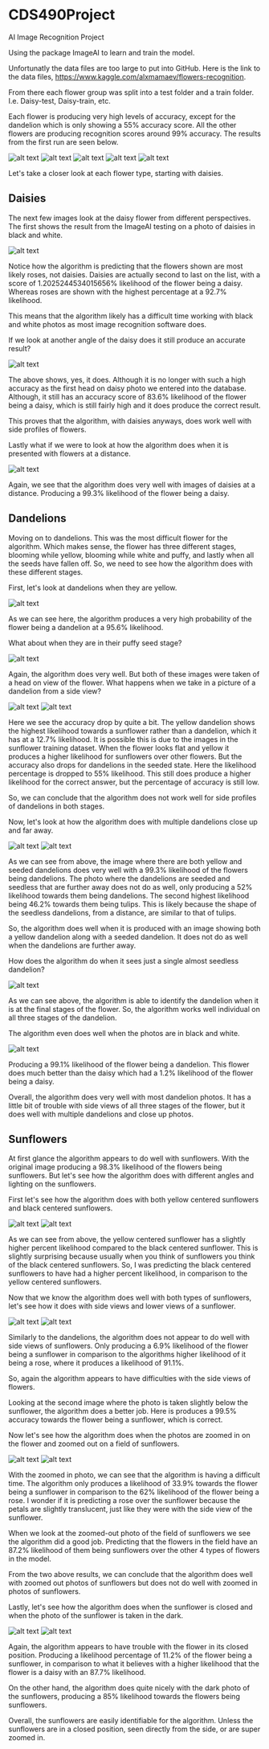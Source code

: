 # CDS490Project
AI Image Recognition Project

Using the package ImageAI to learn and train the model. 

Unfortunatly the data files are too large to put into GitHub.
Here is the link to the data files, https://www.kaggle.com/alxmamaev/flowers-recognition. 

From there each flower group was split into a test folder and a train folder. I.e. Daisy-test, Daisy-train, etc.

Each flower is producing very high levels of accuracy, except for the dandelion which is only showing a 55% accuracy score. 
All the other flowers are producing recognition scores around 99% accuracy. The results from the first run are seen below. 

![alt text]( https://github.com/jsmiley2/CDS490Project/blob/main/Results/DaisyTrained1.png)
![alt text]( https://github.com/jsmiley2/CDS490Project/blob/main/Results/DandelionTrained1.png)
![alt text]( https://github.com/jsmiley2/CDS490Project/blob/main/Results/SunflowerTrained1.png)
![alt text]( https://github.com/jsmiley2/CDS490Project/blob/main/Results/RoseTrained1.png)
![alt text]( https://github.com/jsmiley2/CDS490Project/blob/main/Results/TulipTrained1.png)

Let's take a closer look at each flower type, starting with daisies.

## Daisies

The next few images look at the daisy flower from different perspectives. 
The first shows the result from the ImageAI testing on a photo of daisies in black and white. 

![alt text]( https://github.com/jsmiley2/CDS490Project/blob/main/Results/DaisyBlackWhiteTrained.png)

Notice how the algorithm is predicting that the flowers shown are most likely roses, not daisies. 
Daisies are actually second to last on the list, with a score of 1.2025244534015656% likelihood of the flower being a daisy. 
Whereas roses are shown with the highest percentage at a 92.7% likelihood. 

This means that the algorithm likely has a difficult time working with black and white photos as most image recognition software does. 

If we look at another angle of the daisy does it still produce an accurate result?

![alt text]( https://github.com/jsmiley2/CDS490Project/blob/main/Results/DaisySideTrained.png)

The above shows, yes, it does. Although it is no longer with such a high accuracy as the first head on daisy photo we entered into the database.
Although, it still has an accuracy score of 83.6% likelihood of the flower being a daisy, which is still fairly high and it does produce the correct result. 

This proves that the algorithm, with daisies anyways, does work well with side profiles of flowers. 

Lastly what if we were to look at how the algorithm does when it is presented with flowers at a distance.

![alt text]( https://github.com/jsmiley2/CDS490Project/blob/main/Results/DaisyDistanceTrained.png)

Again, we see that the algorithm does very well with images of daisies at a distance. 
Producing a 99.3% likelihood of the flower being a daisy. 

## Dandelions

Moving on to dandelions. This was the most difficult flower for the algorithm. 
Which makes sense, the flower has three different stages, blooming while yellow, blooming while white and puffy, and lastly when all the seeds have fallen off. 
So, we need to see how the algorithm does with these different stages. 

First, let's look at dandelions when they are yellow. 

![alt text]( https://github.com/jsmiley2/CDS490Project/blob/main/Results/DandelionCloseUpYellowTrained.png)

As we can see here, the algorithm produces a very high probability of the flower being a dandelion at a 95.6% likelihood. 

What about when they are in their puffy seed stage? 

![alt text]( https://github.com/jsmiley2/CDS490Project/blob/main/Results/DandelionHeadOnTrained.png)

Again, the algorithm does very well. But both of these images were taken of a head on view of the flower. 
What happens when we take in a picture of a dandelion from a side view?

![alt text]( https://github.com/jsmiley2/CDS490Project/blob/main/Results/DandelionSideTrained.png)
![alt text]( https://github.com/jsmiley2/CDS490Project/blob/main/Results/DandelionTrained1.png)

Here we see the accuracy drop by quite a bit. The yellow dandelion shows the highest likelihood towards a sunflower rather than a dandelion, 
which it has at a 12.7% likelihood. It is possible this is due to the images in the sunflower training dataset. When the flower looks flat and yellow it produces a 
higher likelihood for sunflowers over other flowers. 
But the accuracy also drops for dandelions in the seeded state. Here the likelihood percentage is dropped to 55% likelihood. This still does produce a higher likelihood for the correct answer, but the percentage of accuracy is still low. 

So, we can conclude that the algorithm does not work well for side profiles of dandelions in both stages. 

Now, let's look at how the algorithm does with multiple dandelions close up and far away.

![alt text]( https://github.com/jsmiley2/CDS490Project/blob/main/Results/Dandelion2TypesTrained.png)
![alt text]( https://github.com/jsmiley2/CDS490Project/blob/main/Results/DandelionDistanceTrained.png)

As we can see from above, the image where there are both yellow and seeded dandelions does very well with a 99.3% likelihood of the flowers being dandelions. 
The photo where the dandelions are seeded and seedless that are further away does not do as well, only producing a 52% likelihood towards them being dandelions.
The second highest likelihood being 46.2% towards them being tulips.
This is likely because the shape of the seedless dandelions, from a distance, are similar to that of tulips. 

So, the algorithm does well when it is produced with an image showing both a yellow dandelion along with a seeded dandelion.
It does not do as well when the dandelions are further away. 

How does the algorithm do when it sees just a single almost seedless dandelion?

![alt text]( https://github.com/jsmiley2/CDS490Project/blob/main/Results/DandelionDeadTrained.png)

As we can see above, the algorithm is able to identify the dandelion when it is at the final stages of the flower.
So, the algorithm works well individual on all three stages of the dandelion. 

The algorithm even does well when the photos are in black and white. 

![alt text]( https://github.com/jsmiley2/CDS490Project/blob/main/Results/DandelionBlackWhiteTrained.png)

Producing a 99.1% likelihood of the flower being a dandelion. This flower does much better than the daisy which had a 1.2% likelihood of the flower being a daisy. 

Overall, the algorithm does very well with most dandelion photos. It has a little bit of trouble with side views of all three stages of the flower, 
but it does well with multiple dandelions and close up photos. 

## Sunflowers

At first glance the algorithm appears to do well with sunflowers. With the original image producing a 98.3% likelihood of the flowers being sunflowers. 
But let's see how the algorithm does with different angles and lighting on the sunflowers. 

First let's see how the algorithm does with both yellow centered sunflowers and black centered sunflowers.

![alt text]( https://github.com/jsmiley2/CDS490Project/blob/main/Results/SunflowerYellowTrained.png)
![alt text]( https://github.com/jsmiley2/CDS490Project/blob/main/Results/SunflowerBlackTrained.png)

As we can see from above, the yellow centered sunflower has a slightly higher percent likelihood compared to the black centered sunflower.
This is slightly surprising because usually when you think of sunflowers you think of the black centered sunflowers.
So, I was predicting the black centered sunflowers to have had a higher percent likelihood, in comparison to the yellow centered sunflowers.

Now that we know the algorithm does well with both types of sunflowers, let's see how it does with side views and lower views of a sunflower.

![alt text]( https://github.com/jsmiley2/CDS490Project/blob/main/Results/SunflowerSideTrained.png)
![alt text]( https://github.com/jsmiley2/CDS490Project/blob/main/Results/SunflowerLowViewTrained.png)

Similarly to the dandelions, the algorithm does not appear to do well with side views of sunflowers.
Only producing a 6.9% likelihood of the flower being a sunflower in comparison to the algorithms higher likelihood of it being a rose, 
where it produces a likelihood of 91.1%.

So, again the algorithm appears to have difficulties with the side views of flowers. 

Looking at the second image where the photo is taken slightly below the sunflower, the algorithm does a better job. 
Here is produces a 99.5% accuracy towards the flower being a sunflower, which is correct.

Now let's see how the algorithm does when the photos are zoomed in on the flower and zoomed out on a field of sunflowers.

![alt text]( https://github.com/jsmiley2/CDS490Project/blob/main/Results/SunflowerZoomedInTrained.png)
![alt text]( https://github.com/jsmiley2/CDS490Project/blob/main/Results/SunflowerZoomedOutTrained.png)

With the zoomed in photo, we can see that the algorithm is having a difficult time.
The algorithm only produces a likelihood of 33.9% towards the flower being a sunflower in comparison to the 62% likelihood of the flower being a rose.
I wonder if it is predicting a rose over the sunflower because the petals are slightly translucent, just like they were with the side view of the sunflower. 

When we look at the zoomed-out photo of the field of sunflowers we see the algorithm did a good job.
Predicting that the flowers in the field have an 87.2% likelihood of them being sunflowers over the other 4 types of flowers in the model. 

From the two above results, we can conclude that the algorithm does well with zoomed out photos of sunflowers but does not do well with zoomed in photos of sunflowers. 

Lastly, let's see how the algorithm does when the sunflower is closed and when the photo of the sunflower is taken in the dark.

![alt text]( https://github.com/jsmiley2/CDS490Project/blob/main/Results/SunflowerClosedTrained.png)
![alt text]( https://github.com/jsmiley2/CDS490Project/blob/main/Results/SunflowerDarkTrained.png)

Again, the algorithm appears to have trouble with the flower in its closed position. 
Producing a likelihood percentage of 11.2% of the flower being a sunflower, 
in comparison to what it believes with a higher likelihood that the flower is a daisy with an 87.7% likelihood. 

On the other hand, the algorithm does quite nicely with the dark photo of the sunflowers, producing a 85% likelihood towards the flowers being sunflowers.

Overall, the sunflowers are easily identifiable for the algorithm. Unless the sunflowers are in a closed position, seen directly from the side, or are super zoomed in. 

